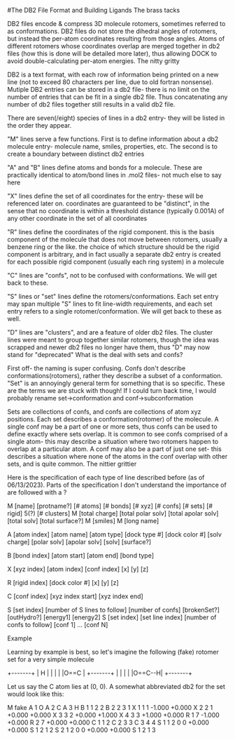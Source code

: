 #The DB2 File Format and Building Ligands
The brass tacks

DB2 files encode & compress 3D molecule rotomers, sometimes referred to as conformations. DB2 files do not store the dihedral angles of rotomers, but instead the per-atom coordinates resulting from those angles. Atoms of different rotomers whose coordinates overlap are merged together in db2 files (how this is done will be detailed more later), thus allowing DOCK to avoid double-calculating per-atom energies.
The nitty gritty

DB2 is a text format, with each row of information being printed on a new line (not to exceed 80 characters per line, due to old fortran nonsense). Mutiple DB2 entries can be stored in a db2 file- there is no limit on the number of entries that can be fit in a single db2 file. Thus concatenating any number of db2 files together still results in a valid db2 file.

There are seven(/eight) species of lines in a db2 entry- they will be listed in the order they appear.

"M" lines serve a few functions. First is to define information about a db2 molecule entry- molecule name, smiles, properties, etc. The second is to create a boundary between distinct db2 entries

"A" and "B" lines define atoms and bonds for a molecule. These are practically identical to atom/bond lines in .mol2 files- not much else to say here

"X" lines define the set of all coordinates for the entry- these will be referenced later on. coordinates are guaranteed to be "distinct", in the sense that no coordinate is within a threshold distance (typically 0.001A) of any other coordinate in the set of all coordinates

"R" lines define the coordinates of the rigid component. this is the basis component of the molecule that does not move between rotomers, usually a benzene ring or the like. the choice of which structure should be the rigid component is arbitrary, and in fact usually a separate db2 entry is created for each possible rigid component (usually each ring system) in a molecule

"C" lines are "confs", not to be confused with conformations. We will get back to these.

"S" lines or "set" lines define the rotomers/conformations. Each set entry may span multiple "S" lines to fit line-width requirements, and each set entry refers to a single rotomer/conformation. We will get back to these as well.

"D" lines are "clusters", and are a feature of older db2 files. The cluster lines were meant to group together similar rotomers, though the idea was scrapped and newer db2 files no longer have them, thus "D" may now stand for "deprecated"
What is the deal with sets and confs?

First off- the naming is super confusing. Confs don't describe conformations(rotomers), rather they describe a subset of a conformation. "Set" is an annoyingly general term for something that is so specific. These are the terms we are stuck with though! If I could turn back time, I would probably rename set->conformation and conf->subconformation

Sets are collections of confs, and confs are collections of atom xyz positions. Each set describes a conformation(rotomer) of the molecule. A single conf may be a part of one or more sets, thus confs can be used to define exactly where sets overlap. It is common to see confs comprised of a single atom- this may describe a situation where two rotomers happen to overlap at a particular atom. A conf may also be a part of just one set- this describes a situation where none of the atoms in the conf overlap with other sets, and is quite common.
The nittier grittier

Here is the specification of each type of line described before (as of 06/13/2023). Parts of the specification I don't understand the importance of are followed with a ?

M [name] [protname?] [# atoms] [# bonds] [# xyz] [# confs] [# sets] [# rigid] 5(?) [# clusters]
M [total charge] [total polar solv] [total apolar solv] [total solv] [total surface?]
M [smiles]
M [long name]

A [atom index] [atom name] [atom type] [dock type #] [dock color #] [solv charge] [polar solv] [apolar solv] [solv] [surface?]

B [bond index] [atom start] [atom end] [bond type]

X [xyz index] [atom index] [conf index] [x] [y] [z]

R [rigid index] [dock color #] [x] [y] [z]

C [conf index] [xyz index start] [xyz index end]

S [set index] [number of S lines to follow] [number of confs] [brokenSet?] [outHydro?] [energy1] [energy2]
S [set index] [set line index] [number of confs to follow] [conf 1] ... [conf N] 

Example

Learning by example is best, so let's imagine the following (fake) rotomer set for a very simple molecule

+-------+
|   H   |
|   |   |
|O==C   |
+-------+
|       |
|       |
|O==C--H|
+-------+

Let us say the C atom lies at (0, 0). A somewhat abbreviated db2 for the set would look like this:

M fake
A 1 O
A 2 C
A 3 H
B 1 1 2 2
B 2 2 3 1
X 1 1 1 -1.000 +0.000
X 2 2 1 +0.000 +0.000
X 3 3 2 +0.000 +1.000
X 4 3 3 +1.000 +0.000
R 1 7 -1.000 +0.000
R 2 7 +0.000 +0.000
C 1 1 2
C 2 3 3
C 3 4 4
S 1 1 2 0 0 +0.000 +0.000
S 1 2 1 2
S 2 1 2 0 0 +0.000 +0.000
S 1 2 1 3
